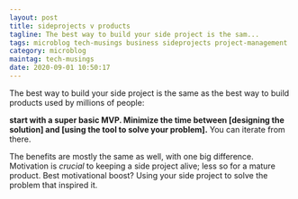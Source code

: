 ```yaml
---
layout: post
title: sideprojects v products
tagline: The best way to build your side project is the sam...
tags: microblog tech-musings business sideprojects project-management
category: microblog
maintag: tech-musings
date: 2020-09-01 10:50:17
---
```

The best way to build your side project is the same as the best way to build products used by millions of people:

**start with a super basic MVP. Minimize the time between [designing the solution] and [using the tool to solve your problem].** You can iterate from there.

The benefits are mostly the same as well, with one big difference. Motivation is _crucial_ to keeping a side project alive; less so for a mature product. Best motivational boost? Using your side project to solve the problem that inspired it.
